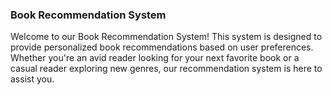 
### Book Recommendation System
Welcome to our Book Recommendation System! This system is designed to provide personalized book recommendations based on user preferences. Whether you're an avid reader looking for your next favorite book or a casual reader exploring new genres, our recommendation system is here to assist you.
